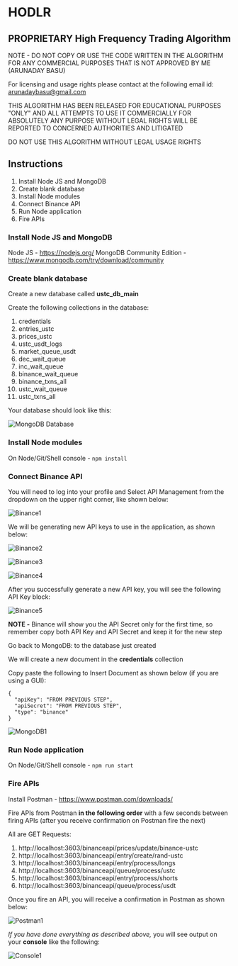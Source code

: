 # HODLR 
## PROPRIETARY High Frequency Trading Algorithm

NOTE - DO NOT COPY OR USE THE CODE WRITTEN IN THE ALGORITHM FOR ANY COMMERCIAL PURPOSES THAT IS NOT APPROVED BY ME (ARUNADAY BASU)

For licensing and usage rights please contact at the following email id:
arunadaybasu@gmail.com

THIS ALGORITHM HAS BEEN RELEASED FOR EDUCATIONAL PURPOSES "ONLY" AND ALL ATTEMPTS TO USE IT COMMERCIALLY FOR ABSOLUTELY ANY PURPOSE WITHOUT LEGAL RIGHTS WILL BE REPORTED TO CONCERNED AUTHORITIES AND LITIGATED

DO NOT USE THIS ALGORITHM WITHOUT LEGAL USAGE RIGHTS

## Instructions

 1. Install Node JS and MongoDB
 2. Create blank database
 3. Install Node modules
 4. Connect Binance API
 5. Run Node application
 6. Fire APIs

### Install Node JS and MongoDB
Node JS - https://nodejs.org/
MongoDB Community Edition - https://www.mongodb.com/try/download/community

### Create blank database

Create a new database called **ustc_db_main**

Create the following collections in the database:

 1. credentials
 2. entries_ustc
 3. prices_ustc
 4. ustc_usdt_logs
 5. market_queue_usdt
 6. dec_wait_queue
 7. inc_wait_queue
 8. binance_wait_queue
 9. binance_txns_all
 10. ustc_wait_queue 
 11. ustc_txns_all

Your database should look like this:

![MongoDB Database](https://i.ibb.co/gdx84TC/Screenshot-2023-11-07-003036.png)


### Install Node modules

On Node/Git/Shell console - `npm install`

### Connect Binance API

You will need to log into your profile and Select API Management from the dropdown on the upper right corner, like shown below:

![Binance1](https://i.ibb.co/rp81pjt/Screenshot-2023-11-07-003946.png)

We will be generating new API keys to use in the application, as shown below:

![Binance2](https://i.ibb.co/R4yZjy9/Screenshot-2023-11-07-004150.png)

![Binance3](https://i.ibb.co/DLfL1yn/Screenshot-2023-11-07-004316.png)

![Binance4](https://i.ibb.co/tHMsQFg/Screenshot-2023-11-07-004255.png)

After you successfully generate a new API key, you will see the following API Key block:

![Binance5](https://i.ibb.co/7SSnpcb/Screenshot-2023-11-07-004356.png)

**NOTE -** Binance will show you the API Secret only for the first time, so remember copy both API Key and API Secret and keep it for the new step

Go back to MongoDB: to the database just created

We will create a new document in the **credentials** collection

Copy paste the following to Insert Document as shown below (if you are using a GUI):

    {
      "apiKey": "FROM PREVIOUS STEP",
      "apiSecret": "FROM PREVIOUS STEP",
      "type": "binance"
    }

![MongoDB1](https://i.ibb.co/LzsQVcq/Screenshot-2023-11-07-005636.png)

### Run Node application

On Node/Git/Shell console - `npm run start`

### Fire APIs

Install Postman - https://www.postman.com/downloads/

Fire APIs from Postman **in the following order** with a few seconds between firing APIs (after you receive confirmation on Postman fire the next)

All are GET Requests:

 1. http://localhost:3603/binanceapi/prices/update/binance-ustc
 2. http://localhost:3603/binanceapi/entry/create/rand-ustc
 3. http://localhost:3603/binanceapi/entry/process/longs
 4. http://localhost:3603/binanceapi/queue/process/ustc
 5. http://localhost:3603/binanceapi/entry/process/shorts
 6. http://localhost:3603/binanceapi/queue/process/usdt

Once you fire an API, you will receive a confirmation in Postman as shown below:

![Postman1](https://i.ibb.co/ChFYyz3/Screenshot-2023-11-07-010924.png)


*If you have done everything as described above,* you will see output on your **console** like the following:

![Console1](https://i.ibb.co/cyt64qL/Screenshot-2023-11-07-011258.png)


